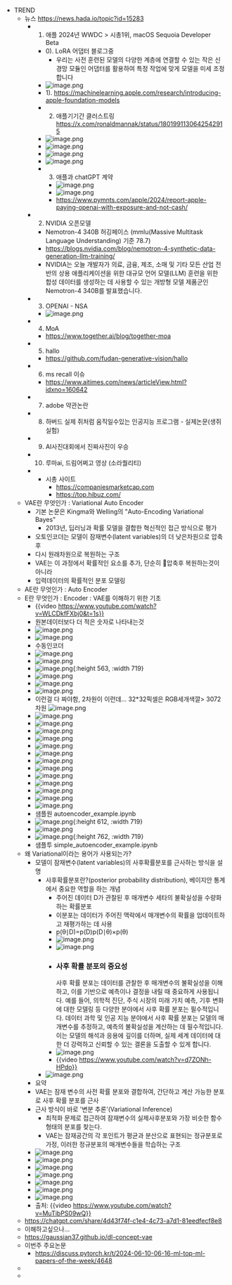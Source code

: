 - TREND
	- 뉴스 https://news.hada.io/topic?id=15283
		- 1. 애플 2024년 WWDC > 시총1위, macOS Sequoia Developer Beta
			- 0). LoRA 어댑터 블로그중
				- 우리는 사전 훈련된 모델의 다양한 계층에 연결할 수 있는 작은 신경망 모듈인 어댑터를 활용하여 특정 작업에 맞게 모델을 미세 조정합니다
			- ![image.png](../assets/image_1718595918347_0.png)
			- 1).  https://machinelearning.apple.com/research/introducing-apple-foundation-models
			- 2. 애플기기간 클러스트링 https://x.com/ronaldmannak/status/1801991130642542915
			- ![image.png](../assets/image_1718624029863_0.png)
			- ![image.png](../assets/image_1718624107749_0.png)
			- ![image.png](../assets/image_1718624167224_0.png)
			- ![image.png](../assets/image_1718636292020_0.png)
			- 3. 애플과 chatGPT 계약
				- ![image.png](../assets/image_1718641231300_0.png)
				- ![image.png](../assets/image_1718624390710_0.png)
				- https://www.pymnts.com/apple/2024/report-apple-paying-openai-with-exposure-and-not-cash/
		- 2. NVIDIA 오픈모델
			- Nemotron-4 340B 허깅페이스 (mmlu(Massive Multitask Language Understanding) 기준 78.7)
			- https://blogs.nvidia.com/blog/nemotron-4-synthetic-data-generation-llm-training/
			- NVIDIA는 오늘 개발자가 의료, 금융, 제조, 소매 및 기타 모든 산업 전반의 상용 애플리케이션을 위한 대규모 언어 모델(LLM) 훈련을 위한 합성 데이터를 생성하는 데 사용할 수 있는 개방형 모델 제품군인 Nemotron-4 340B를 발표했습니다.
		- 3. OPENAI - NSA
			- ![image.png](../assets/image_1718596236958_0.png)
		- 4. MoA
			- https://www.together.ai/blog/together-moa
		- 5. hallo
			- https://github.com/fudan-generative-vision/hallo
		- 6. ms recall 이슈
			- https://www.aitimes.com/news/articleView.html?idxno=160642
		- 7. adobe 약관논란
		- 8. 하버드 실제 쥐처럼 움직일수있는 인공지능 프로그램 - 실제논문(생쥐실험)
		- 9. AI사진대회에서 진짜사진이 우승
		- 10. 루마ai, 드림어쩌고 영상 (소라퀄리티)
		- * 시총 사이트
			- https://companiesmarketcap.com
			- https://top.hibuz.com/
	- VAE란 무엇인가 : Variational Auto Encoder
		- 기본 논문은 Kingma와 Welling의 "Auto-Encoding Variational Bayes"
			- 2013년, 딥러닝과 확률 모델을 결합한 혁신적인 접근 방식으로 평가
		- 오토인코더는 모델이 잠재변수(latent variables)의 더 낮은차원으로 압축후
		- 다시 원래차원으로 복원하는 구조
		- VAE는 이 과정에서 확률적인 요소를 추가, 단순히 압축후 복원하는것이 아니라
		- 입력데이터의 확률적인 분포 모델링
	- AE란 무엇인가 : Auto Encoder
	- E란 무엇인가 : Encoder : VAE를 이해하기 위한 기초
		- {{video https://www.youtube.com/watch?v=WLCDkfFXbj0&t=1s}}
		- 원본데이터보다 더 적은 숫자로 나타내는것
		- ![image.png](../assets/image_1718519134234_0.png)
		- ![image.png](../assets/image_1718519184354_0.png)
		- 수동인코더
		- ![image.png](../assets/image_1718519887814_0.png)
		- ![image.png](../assets/image_1718519940643_0.png)
		- ![image.png](../assets/image_1718520010822_0.png){:height 563, :width 719}
		- ![image.png](../assets/image_1718520101308_0.png)
		- ![image.png](../assets/image_1718520213427_0.png)
		- ![image.png](../assets/image_1718520290702_0.png)
		- 이런걸 다 짜야함, 2차원이 이런데... 32*32픽셀은 RGB세개색깔> 3072차원 ![image.png](../assets/image_1718520402771_0.png)
		- ![image.png](../assets/image_1718520450843_0.png)
		- ![image.png](../assets/image_1718520578722_0.png)
		- ![image.png](../assets/image_1718625147712_0.png)
		- ![image.png](../assets/image_1718625197305_0.png)
		- ![image.png](../assets/image_1718523516316_0.png)
		- ![image.png](../assets/image_1718523555812_0.png)
		- ![image.png](../assets/image_1718781741596_0.png)
		- ![image.png](../assets/image_1718781799767_0.png)
		- ![image.png](../assets/image_1718781841774_0.png)
		- ![image.png](../assets/image_1718520620886_0.png)
		- ![image.png](../assets/image_1718520768240_0.png)
		- ![image.png](../assets/image_1718520877050_0.png)
		- ![image.png](../assets/image_1718520931490_0.png)
		- 샘플원
		  autoencoder_example.ipynb
		- ![image.png](../assets/image_1718626197239_0.png){:height 612, :width 719}
		- ![image.png](../assets/image_1718626263047_0.png)
		- ![image.png](../assets/image_1718626328420_0.png){:height 762, :width 719}
		- 샘플투
		  simple_autoencoder_example.ipynb
	- 왜 Variational이라는 용어가 사용되는가?
		- 모델이 잠재변수(latent variables)의 사후확률분포를 근사하는 방식을 설명
			- 사후확률분포란?(posterior probability distribution), 베이지안 통계에서 중요한 역할을 하는 개념
				- 주어진 데이터 D가 관찰된 후 매개변수 세타의 불확실성을 수량화하는 확률분포
				- 이분포는 데이터가 주어진 맥락에서 매개변수의 확률을 업데이트하고 재평가하는 데 사용
				- p(θ∣D)=p(D)p(D∣θ)×p(θ)​
				- ![image.png](../assets/image_1718518876308_0.png)
				- ![image.png](../assets/image_1718634769663_0.png)
				- ### 사후 확률 분포의 중요성
				  사후 확률 분포는 데이터를 관찰한 후 매개변수의 불확실성을 이해하고, 이를 기반으로 예측이나 결정을 내릴 때 중요하게 사용됩니다. 예를 들어, 의학적 진단, 주식 시장의 미래 가치 예측, 기후 변화에 대한 모델링 등 다양한 분야에서 사후 확률 분포는 필수적입니다.
				  데이터 과학 및 인공 지능 분야에서 사후 확률 분포는 모델의 매개변수를 추정하고, 예측의 불확실성을 계산하는 데 필수적입니다. 이는 모델의 해석과 응용에 깊이를 더하며, 실제 세계 데이터에 대한 더 강력하고 신뢰할 수 있는 결론을 도출할 수 있게 합니다.
				- ![image.png](../assets/image_1718639555108_0.png)
				- {{video https://www.youtube.com/watch?v=d7ZONh-HPdo}}
			- ![image.png](../assets/image_1718635637464_0.png)
		- 요약
		- VAE는 잠재 변수의 사전 확률 분포와 결합하여, 간단하고 계산 가능한 분포로 사후 확률 분포를 근사
		- 근사 방식이 바로 '변분 추론'(Variational Inference)
			- 최적화 문제로 접근하여 잠재변수의 실제사후분포와 가장 비슷한 함수형태의 분포를 찾는다.
			- VAE는 잠재공간의 각 포인트가 평균과 분산으로 표현되는 정규분포로 가정, 이러한 정규분포의 매개변수들을 학습하는 구조
		- ![image.png](../assets/image_1718708052355_0.png)
		- ![image.png](../assets/image_1718708146799_0.png)
		- ![image.png](../assets/image_1718708266251_0.png)
		- ![image.png](../assets/image_1718708326310_0.png)
		- ![image.png](../assets/image_1718708570197_0.png)
		- ![image.png](../assets/image_1718708758865_0.png)
		- ![image.png](../assets/image_1718708873615_0.png)
		- 출처: {{video https://www.youtube.com/watch?v=MuTibPS09wQ}}
	- https://chatgpt.com/share/4d43f74f-c1e4-4c73-a7d1-81eedfecf8e8
	- 이해하고싶으나...
	- https://gaussian37.github.io/dl-concept-vae
	- 이번주 주요논문
		- https://discuss.pytorch.kr/t/2024-06-10-06-16-ml-top-ml-papers-of-the-week/4648
	-
	-